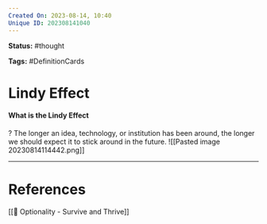 ```yaml
---
Created On: 2023-08-14, 10:40
Unique ID: 202308141040
---
```

**Status:** #thought 

**Tags:** #DefinitionCards 

# Lindy Effect
#### What is the Lindy Effect
?
The longer an idea, technology, or institution has been around, the longer we should expect it to stick around in the future. 
![[Pasted image 20230814114442.png]]
<!--SR:!2023-09-30,4,210-->



---
# References
[[📗 Optionality - Survive and Thrive]]